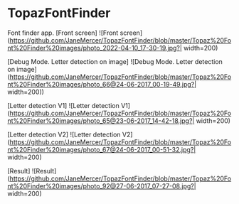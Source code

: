 # TopazFontFinder
Font finder app.
[Front screen]
![Front screen](https://github.com/JaneMercer/TopazFontFinder/blob/master/Topaz%20Font%20Finder%20images/photo_2022-04-10_17-30-19.jpg?| width=200)

[Debug Mode. Letter detection on image]
![Debug Mode. Letter detection on image](https://github.com/JaneMercer/TopazFontFinder/blob/master/Topaz%20Font%20Finder%20images/photo_66@24-06-2017_00-19-49.jpg?| width=200))

[Letter detection V1]
![Letter detection V1](https://github.com/JaneMercer/TopazFontFinder/blob/master/Topaz%20Font%20Finder%20images/photo_65@23-06-2017_14-42-18.jpg?| width=200)

[Letter detection V2]
![Letter detection V2](https://github.com/JaneMercer/TopazFontFinder/blob/master/Topaz%20Font%20Finder%20images/photo_67@24-06-2017_00-51-32.jpg?| width=200)

[Result]
![Result](https://github.com/JaneMercer/TopazFontFinder/blob/master/Topaz%20Font%20Finder%20images/photo_92@27-06-2017_07-27-08.jpg?| width=200)
